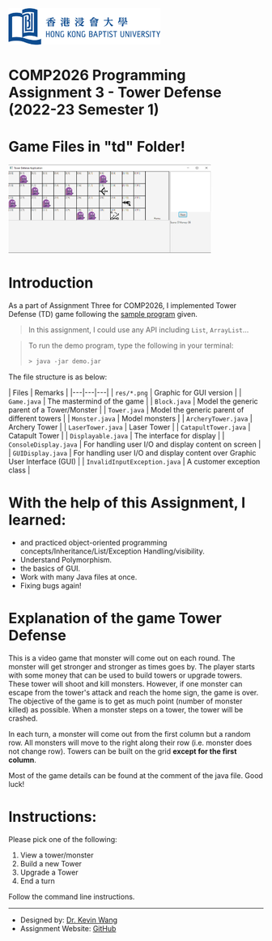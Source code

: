 <img src="hkbu.png" alt="hkbu" width="300"/> 

# COMP2026 Programming Assignment 3 - Tower Defense (2022-23 Semester 1)

# Game Files in "td" Folder!

<img src="towerdefense.png" alt="td" width="400"/>

# Introduction

As a part of Assignment Three for COMP2026, I implemented Tower Defense (TD) game following the [sample program](demo.jar) given. 
> In this assignment, I could use any API including `List`, `ArrayList`...


> To run the demo program, type the following in your terminal:
> 
> ```sh
> > java -jar demo.jar
> ```

The file structure is as below:

| Files | Remarks |
|---|---|---|
| `res/*.png` | Graphic for GUI version |
| `Game.java` | The mastermind of the game |
| `Block.java` | Model the generic parent of a Tower/Monster |
| `Tower.java` | Model the generic parent of different towers |
| `Monster.java` |  Model monsters |
| `ArcheryTower.java` | Archery Tower |
| `LaserTower.java` | Laser Tower |
| `CatapultTower.java` | Catapult Tower |
| `Displayable.java` | The interface for display |
| `ConsoleDisplay.java` | For handling user I/O and display content on screen | 
| `GUIDisplay.java` |  For handling user I/O and display content over Graphic User Interface (GUI) |
| `InvalidInputException.java` |  A customer exception class |

# With the help of this Assignment, I learned:

- and practiced object-oriented programming concepts/Inheritance/List/Exception Handling/visibility.
- Understand Polymorphism.
- the basics of GUI.
- Work with many Java files at once.
- Fixing bugs again!

# Explanation of the game Tower Defense

This is a video game that monster will come out on each round. The monster will get stronger and stronger as times goes by. The player starts with some money that can be used to build towers or upgrade towers. These tower will shoot and kill monsters. However, if one monster can escape from the tower's attack and reach the home sign, the game is over. The objective of the game is to get as much point (number of monster killed) as possible. When a monster steps on a tower, the tower will be crashed. 

In each turn, a monster will come out from the first column but a random row. All monsters will move to the right along their row (i.e. monster does not change row). Towers can be built on the grid **except for the first column**.

Most of the game details can be found at the comment of the java file. Good luck!

# Instructions: 

Please pick one of the following: 
1. View a tower/monster
2. Build a new Tower
3. Upgrade a Tower
4. End a turn

Follow the command line instructions.

------------
* Designed by: [Dr. Kevin Wang](mailto:kevinw@comp.hkbu.edu.hk)
* Assignment Website: [GitHub](https://github.com/khwang0/COMP2026-2223PA3)

